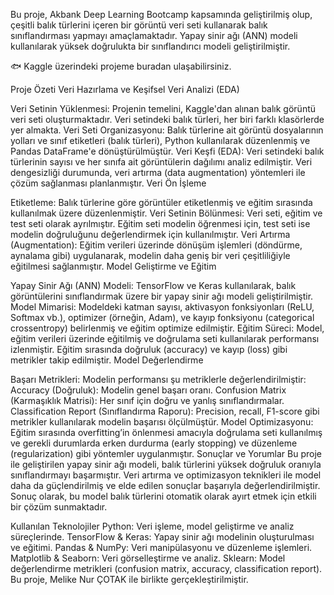 Bu proje, Akbank Deep Learning Bootcamp kapsamında geliştirilmiş olup, çeşitli balık türlerini içeren bir görüntü veri seti kullanarak balık sınıflandırması yapmayı amaçlamaktadır. Yapay sinir ağı (ANN) modeli kullanılarak yüksek doğrulukta bir sınıflandırıcı modeli geliştirilmiştir.

🐟 Kaggle üzerindeki projeme buradan ulaşabilirsiniz.

Proje Özeti
Veri Hazırlama ve Keşifsel Veri Analizi (EDA)

Veri Setinin Yüklenmesi: Projenin temelini, Kaggle'dan alınan balık görüntü veri seti oluşturmaktadır. Veri setindeki balık türleri, her biri farklı klasörlerde yer almakta.
Veri Seti Organizasyonu: Balık türlerine ait görüntü dosyalarının yolları ve sınıf etiketleri (balık türleri), Python kullanılarak düzenlenmiş ve Pandas DataFrame'e dönüştürülmüştür.
Veri Keşfi (EDA): Veri setindeki balık türlerinin sayısı ve her sınıfa ait görüntülerin dağılımı analiz edilmiştir. Veri dengesizliği durumunda, veri artırma (data augmentation) yöntemleri ile çözüm sağlanması planlanmıştır.
Veri Ön İşleme

Etiketleme: Balık türlerine göre görüntüler etiketlenmiş ve eğitim sırasında kullanılmak üzere düzenlenmiştir.
Veri Setinin Bölünmesi: Veri seti, eğitim ve test seti olarak ayrılmıştır. Eğitim seti modelin öğrenmesi için, test seti ise modelin doğruluğunu değerlendirmek için kullanılmıştır.
Veri Artırma (Augmentation): Eğitim verileri üzerinde dönüşüm işlemleri (döndürme, aynalama gibi) uygulanarak, modelin daha geniş bir veri çeşitliliğiyle eğitilmesi sağlanmıştır.
Model Geliştirme ve Eğitim

Yapay Sinir Ağı (ANN) Modeli: TensorFlow ve Keras kullanılarak, balık görüntülerini sınıflandırmak üzere bir yapay sinir ağı modeli geliştirilmiştir.
Model Mimarisi: Modeldeki katman sayısı, aktivasyon fonksiyonları (ReLU, Softmax vb.), optimizer (örneğin, Adam), ve kayıp fonksiyonu (categorical crossentropy) belirlenmiş ve eğitim optimize edilmiştir.
Eğitim Süreci: Model, eğitim verileri üzerinde eğitilmiş ve doğrulama seti kullanılarak performansı izlenmiştir. Eğitim sırasında doğruluk (accuracy) ve kayıp (loss) gibi metrikler takip edilmiştir.
Model Değerlendirme

Başarı Metrikleri: Modelin performansı şu metriklerle değerlendirilmiştir:
Accuracy (Doğruluk): Modelin genel başarı oranı.
Confusion Matrix (Karmaşıklık Matrisi): Her sınıf için doğru ve yanlış sınıflandırmalar.
Classification Report (Sınıflandırma Raporu): Precision, recall, F1-score gibi metrikler kullanılarak modelin başarısı ölçülmüştür.
Model Optimizasyonu: Eğitim sırasında overfitting’in önlenmesi amacıyla doğrulama seti kullanılmış ve gerekli durumlarda erken durdurma (early stopping) ve düzenleme (regularization) gibi yöntemler uygulanmıştır.
Sonuçlar ve Yorumlar
Bu proje ile geliştirilen yapay sinir ağı modeli, balık türlerini yüksek doğruluk oranıyla sınıflandırmayı başarmıştır. Veri artırma ve optimizasyon teknikleri ile model daha da güçlendirilmiş ve elde edilen sonuçlar başarıyla değerlendirilmiştir. Sonuç olarak, bu model balık türlerini otomatik olarak ayırt etmek için etkili bir çözüm sunmaktadır.

Kullanılan Teknolojiler
Python: Veri işleme, model geliştirme ve analiz süreçlerinde.
TensorFlow & Keras: Yapay sinir ağı modelinin oluşturulması ve eğitimi.
Pandas & NumPy: Veri manipülasyonu ve düzenleme işlemleri.
Matplotlib & Seaborn: Veri görselleştirme ve analiz.
Sklearn: Model değerlendirme metrikleri (confusion matrix, accuracy, classification report).
Bu proje, Melike Nur ÇOTAK ile birlikte gerçekleştirilmiştir.
